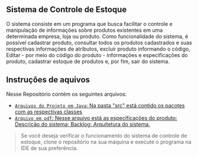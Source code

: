 ## Sistema de Controle de Estoque 

O sistema consiste em um programa que busca facilitar o controle e manipulação de informações sobre produtos existentes em uma determinada empresa, loja ou produto. Como funcionalidade do sistema, é possível cadastrar produto, consultar todos os produtos cadastrados e suas respectivas informações de atributos, excluir produto informando o código, Editar - por meio do código do produto - informações e especificações do produto, cadastrar estoque de produtos e, por fim, sair do sistema.


## Instruções de aquivos

Nesse Repositório contém os seguintes arquivos:

- [`Arquivos do Projeto em Java`: Na pasta "src" está contido os pacotes com as respectivas classes](https://github.com/IvnaFeitosa/ControleDeEstoque-POO/tree/main/src)
- [`Arquivo em pdf`: Nesse arquivo está as especificações do produto: Descrição do sistema; Backlog; Arquitetura do sistema.](https://github.com/IvnaFeitosa/ControleDeEstoque-POO/blob/main/CRUD%20-%20ControleDeProduto.pdf)



> Se você deseja verificar o funcionamento do sistema de controle de estoque, clone o repositório na sua máquina e execute o programa na IDE de sua preferência. 

